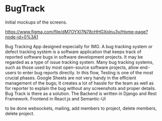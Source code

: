 # BugTrack

Initial mockups of the screens.

https://www.figma.com/file/dM7OYXl7N78cHHGXolnu3y/Home-page?node-id=0%3A1

Bug Tracking App designed especially for IMG. A bug tracking system or defect tracking system is a software application that keeps track of reported software bugs in software development projects. It may be regarded as a type of issue tracking system. Many bug tracking systems, such as those used by most open-source software projects, allow end-users to enter bug reports directly.  In this flow, Testing is one of the most crucial phases. Google Sheets are not very handy in the efficient management of
the bugs; It creates a lot of hassle for the team as well as for reporter to explain the bug without any screenshots and proper details. Bug Track is there as a solution. The Backend is written in Django and Rest Framework. Frontend in React.js and Semantic-UI

to be done websockets, mailing, add members to project, delete members, delete project.
